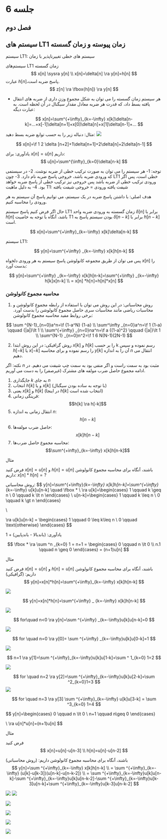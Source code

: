 # جلسه 6
## فصل دوم

## سیستم های LT1 زمان پیوسته و زمان گسسته
سیستم LT1: سیستم های خطی تغییرناپذیر با زمان

سیستم‌های LT1 زمان گسسته
$$
x[n] \sysra y[n]
\\
x[n]=\delta[n] \ra y[n]=h[n]
$$
عبارت $h[n]$،پاسخ ضربه است.
$$
z[n] \ra \fbox{h[n]} \ra y[n]
$$

- هر سیستم زمان گسسته را می توان به شکل مجموع وزن داری از ضربه های انتقال یافته بسط داد، که قدرت هر ضربه معادل مقدار سیگنال در آن لحظه است. به عبارت دیگه:

$$
x[n]=\sum^{+\infty}_{k=-\infty} x[k]\delta[n-k]=...+x[-1]\delta[n+1]+x[0]\delta[n]+x[1]\delta[n-1]+...
$$


مثال: دنباله زیر را به حسب توابع ضربه بسط دهید:
![](assets/Pasted%20image%2020250509121102.png)

$$
x[n]=\f 1 2 \delta [n+2]+1\delta[n+1]+2\delta[n]+2\delta[n-1]
$$

یادآوری: برای $x[n]=u[n]$ داریم:
$$
u[n]=\sum^{\infty}_{k=0}\delta[n-k]
$$


توجه:
1- هر سیستم را می توان به صورت ترکیب خطی از ضربه نوشت.
2- در سیستمی که ورودی ضربه باشد، خروجی پاسخ ضربه نام دارد.
3- چون LT1 خطی است، پس اگر ورودی ترکیب خطی از ضربه باشد پس خروجی نیز ترکیب خطی از پاسخ ضربه خواهد بود.
4- به دلیل ماهیت T1: شیفت یافته ورودی = خروجی شیفت یافته

هدف اصلی: با داشتن پاسخ ضربه در یک سیستم، می توانیم پاسخ آن سیستم به هر ورودی را محاسبه کنیم.


حال اگر فرض کنیم پاسخ سیستم LT1 زمان گسسته به ورودی ضربه واحد $\delta[n]$ برابر با $h[n]$ باشد، آنگاه با توجه به خاصیت T1 بودن سیستم پاسخ به $\delta[n-k]$ برابر با $h[n-k]$ است.

$$
x[n]=\sum^{+\infty}_{k=-\infty} x[k]\delta[n-k]
$$

سیستم LT1:

$$
y[n]=\sum^{+\infty} _{k=-\infty} x[k]h[n-k]
$$


پس می توان از طریق مجموعه کانولوشن پاسخ سیستم به هر ورودی دلخواه $x[n]$ را بدست آورد:

$$
y[n]=\sum^{+\infty} _{k=-\infty} x[k]h[n-k]=\sum^{+\infty} _{k=-\infty} h[k]x[n-k]
\\
= x[n] *h[n]=h[n]*x[n]
$$


### محاسبه مجموع کانولوشن
1. روش محاسباتی: در این روش می توان با استفاده از رابطه مجموع کانولوشن و محاسبات ریاضی مانند محاسبات سری حاصل مجموع کانولوشن را بدست آورد.
برخی روابط مفید محاسبه مجموع کانولوشن:

$$
\sum ^{N-1}_{n=0}a^n=\f {1-a^N} {1-a}
\\
\sum^\infty _{n=0}a^n=\f 1 {1-a} \qquad {|a|}\lt 1
\\
\sum^{+\infty} _{n=0}na^n=\f a {(1-a)^2} \qquad {|a|}\lt 1
\\
\sum^{N-1} _{n=0}n^2=\f 1 6 N(N-1)(2N-1)
$$

2. روش گرافیکی: در این روش ابتدا $x[k]$ و  $h[k]$ را بر حسب k رسم نموده و سپس $h[-k]$ یا $x[-k]$ را رسم نموده و برای محاسبه $y[k]$ آن را به اندازه $n$ انتقال می دهیم.

نکته: اگر $n$ مثبت بود به سمت راست و اگر منفی بود به سمت چپ شیفت می دهیم. در ادامه مجموع حاصل ضرب مولفه های مشترک (غیرصفر) را به دست می آوریم.

1. جایگذاری $k$ به جای $n$
1. انتخاب $h[k]$ و یا $x[k]$ (با توجه به ساده بودن سیگنال)
1. یعنی $x[k]$ و $h[k]$ (در اینجا $h[k]$ انتخاب شده است)
1. قرینگی زمانی:
$$h[k] \ra h[-k]$$
1. انتقال زمانی به اندازه $n$:
$$h[n-k]$$
1. حاصل ضرب مولفه‌ها:
$$x[k]h[n-k]$$
1. محاسبه مجموع حاصل ضرب‌ها:
$$\sum^{+infty}_{k=-\infty} x[k]h[n-k]$$

مثال

فرض کنید $x[n]=u[n]$ و $h[n]=u[n]$ باشند، آنگاه برای محاسبه مجموع کانولوشن داریم: $x[n]*h[n]=?$

روش محاسباتی:
$$
y[n]=\sum^{+\infty}_{k=-\infty} x[k]h[n-k]=\sum^{+\infty}_{k=-\infty} u[k]u[n-k] \quad \fbox *
\\
\ra u[k]=\begin{cases}
1 \qquad k \geq n
\\
0 \qquad k \lt n
\end{cases}
\\
u[n-k]=\begin{cases}
1 \qquad k \leq n
\\
0 \qquad k \gt n
\end{cases}

\\

\ra u[k]u[n-k] = \begin{cases}
1 \qquad 0 \leq k\leq n
\\
0 \qquad \text{otherwise}
\end{cases}
$$


یادآوری: (باندبالا - باندپایین) + 1

$$ \fbox * \ra \sum ^n _{k=0} 1 = n+1
= \begin{cases}
0 \qquad n \lt 0
\\
n.1 \qquad n \geq 0
\end{cases}
= (n+1)u[n]
$$

مثال

فرض کنید $x[n]=u[n]$ و $h[n]=u[n]$ باشند، آنگاه برای محاسبه مجموع کانولوشن داریم: (گرافیکی)
$$
y[n]=x[n]*h[n]=\sum^{+\infty}_{k=-\infty} x[k]h[n-k]
$$


![](assets/Pasted%20image%2020250509151553.png)

$$
y[n]=x[n]*h[n]=\sum^{+\infty} _ {k=-\infty} x[k]h[n-k]
$$

![](assets/Pasted%20image%2020250509152055.png)

$$
for\quad n<0 \ra y[n]=\sum ^{+\infty} _{k=-\infty}u[k]u[n-k]=0
$$

![](assets/Pasted%20image%2020250509151942.png)

$$
for \quad n=0 \ra y[0]= \sum ^{+\infty} _{k=-\infty}u[k]u[0-k]=1
$$

![](assets/Pasted%20image%2020250509152116.png)

$$
n=1 \ra y[1]=\sum ^{+\infty}_{k=-\infty}u[k]u[1-k]=\sum ^ 1_{k=0} 1=2
$$

![](assets/Pasted%20image%2020250509152231.png)

$$
for \quad n=2 \ra y[2]=\sum ^{+\infty}_{k=-\infty}u[k]u[2-k]=\sum ^2_{k=0}1=3
$$
![](assets/Pasted%20image%2020250509152410.png)

$$
for \quad n=3 \ra y[3] \sum ^{+\infty}_{k=-\infty} u[k]u[3-k] = \sum ^3_{k=0} 1=4
$$

$$
y[n]=\begin{cases}
0 \qquad n \lt 0 \\
n+1 \qquad n\geq 0
\end{cases}

\\
\ra u[n]*u[n]=(n+1)u[n]
$$

مثال

فرض کنید
$$
x[n]=u[n]-u[n-3]
\\
h[n]=u[n]-u[n-2]
$$

باشند، آنگاه برای محاسبه مجموع کانولوشن داریم: (روش محاسباتی)
$$
y[n]=\sum ^{+\infty}_{k=-\infty} x[k]h[n-k]
\\
= \sum ^{+\infty}_{k=-\infty} (u[k]-u[k-3])(u[n-k]-u[n-k-2])
\\
= \sum ^{+\infty}_{k=-\infty}u[k]u[n-k]-\sum ^{+\infty}_{k=-\infty}u[k]u[n-k-2]-\sum ^{+\infty}_{k=-\infty}u[k-3]u[n-k]+\sum ^{+\infty}_{k=-\infty}u[k-3]u[n-k-2]
$$

![](assets/Pasted%20image%2020250509153304.png)
![](assets/Pasted%20image%2020250509153312.png)

![](assets/Pasted%20image%2020250509153320.png)

![](assets/Pasted%20image%2020250509153328.png)

![](assets/Pasted%20image%2020250509153335.png)

![](assets/Pasted%20image%2020250509153342.png)

